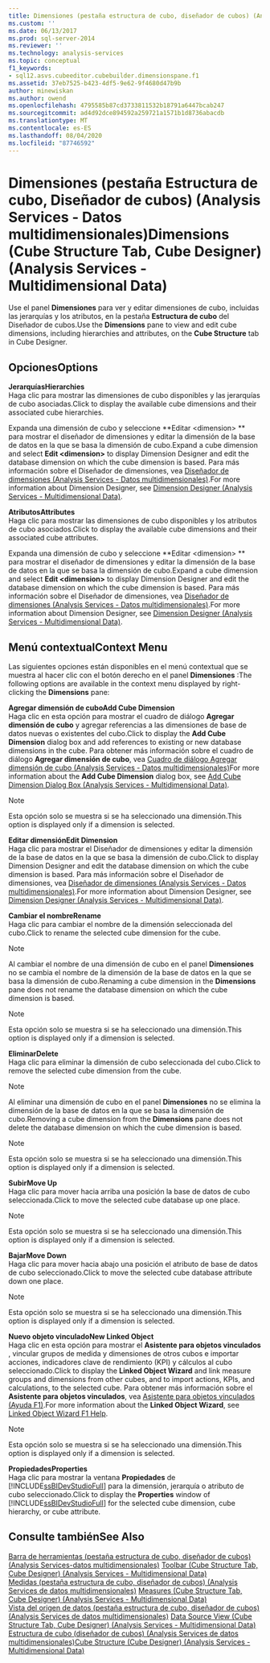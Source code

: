 ```yaml
---
title: Dimensiones (pestaña estructura de cubo, diseñador de cubos) (Analysis Services-datos multidimensionales) | Microsoft Docs
ms.custom: ''
ms.date: 06/13/2017
ms.prod: sql-server-2014
ms.reviewer: ''
ms.technology: analysis-services
ms.topic: conceptual
f1_keywords:
- sql12.asvs.cubeeditor.cubebuilder.dimensionspane.f1
ms.assetid: 37eb7525-b423-4df5-9e62-9f4680d47b9b
author: minewiskan
ms.author: owend
ms.openlocfilehash: 4795585b87cd3733811532b18791a6447bcab247
ms.sourcegitcommit: ad4d92dce894592a259721a1571b1d8736abacdb
ms.translationtype: MT
ms.contentlocale: es-ES
ms.lasthandoff: 08/04/2020
ms.locfileid: "87746592"
---
```

# <a name="dimensions-cube-structure-tab-cube-designer-analysis-services---multidimensional-data"></a><span data-ttu-id="3ef06-102">Dimensiones (pestaña Estructura de cubo, Diseñador de cubos) (Analysis Services - Datos multidimensionales)</span><span class="sxs-lookup"><span data-stu-id="3ef06-102">Dimensions (Cube Structure Tab, Cube Designer) (Analysis Services - Multidimensional Data)</span></span>
  <span data-ttu-id="3ef06-103">Use el panel **Dimensiones** para ver y editar dimensiones de cubo, incluidas las jerarquías y los atributos, en la pestaña **Estructura de cubo** del Diseñador de cubos.</span><span class="sxs-lookup"><span data-stu-id="3ef06-103">Use the **Dimensions** pane to view and edit cube dimensions, including hierarchies and attributes, on the **Cube Structure** tab in Cube Designer.</span></span>  
  
## <a name="options"></a><span data-ttu-id="3ef06-104">Opciones</span><span class="sxs-lookup"><span data-stu-id="3ef06-104">Options</span></span>  
 <span data-ttu-id="3ef06-105">**Jerarquías**</span><span class="sxs-lookup"><span data-stu-id="3ef06-105">**Hierarchies**</span></span>  
 <span data-ttu-id="3ef06-106">Haga clic para mostrar las dimensiones de cubo disponibles y las jerarquías de cubo asociadas.</span><span class="sxs-lookup"><span data-stu-id="3ef06-106">Click to display the available cube dimensions and their associated cube hierarchies.</span></span>  
  
 <span data-ttu-id="3ef06-107">Expanda una dimensión de cubo y seleccione \*\*Editar \<dimension> \*\* para mostrar el diseñador de dimensiones y editar la dimensión de la base de datos en la que se basa la dimensión de cubo.</span><span class="sxs-lookup"><span data-stu-id="3ef06-107">Expand a cube dimension and select **Edit \<dimension>** to display Dimension Designer and edit the database dimension on which the cube dimension is based.</span></span> <span data-ttu-id="3ef06-108">Para más información sobre el Diseñador de dimensiones, vea [Diseñador de dimensiones &#40;Analysis Services - Datos multidimensionales&#41;](dimension-designer-analysis-services-multidimensional-data.md).</span><span class="sxs-lookup"><span data-stu-id="3ef06-108">For more information about Dimension Designer, see [Dimension Designer &#40;Analysis Services - Multidimensional Data&#41;](dimension-designer-analysis-services-multidimensional-data.md).</span></span>  
  
 <span data-ttu-id="3ef06-109">**Atributos**</span><span class="sxs-lookup"><span data-stu-id="3ef06-109">**Attributes**</span></span>  
 <span data-ttu-id="3ef06-110">Haga clic para mostrar las dimensiones de cubo disponibles y los atributos de cubo asociados.</span><span class="sxs-lookup"><span data-stu-id="3ef06-110">Click to display the available cube dimensions and their associated cube attributes.</span></span>  
  
 <span data-ttu-id="3ef06-111">Expanda una dimensión de cubo y seleccione \*\*Editar \<dimension> \*\* para mostrar el diseñador de dimensiones y editar la dimensión de la base de datos en la que se basa la dimensión de cubo.</span><span class="sxs-lookup"><span data-stu-id="3ef06-111">Expand a cube dimension and select **Edit \<dimension>** to display Dimension Designer and edit the database dimension on which the cube dimension is based.</span></span> <span data-ttu-id="3ef06-112">Para más información sobre el Diseñador de dimensiones, vea [Diseñador de dimensiones &#40;Analysis Services - Datos multidimensionales&#41;](dimension-designer-analysis-services-multidimensional-data.md).</span><span class="sxs-lookup"><span data-stu-id="3ef06-112">For more information about Dimension Designer, see [Dimension Designer &#40;Analysis Services - Multidimensional Data&#41;](dimension-designer-analysis-services-multidimensional-data.md).</span></span>  
  
## <a name="context-menu"></a><span data-ttu-id="3ef06-113">Menú contextual</span><span class="sxs-lookup"><span data-stu-id="3ef06-113">Context Menu</span></span>  
 <span data-ttu-id="3ef06-114">Las siguientes opciones están disponibles en el menú contextual que se muestra al hacer clic con el botón derecho en el panel **Dimensiones** :</span><span class="sxs-lookup"><span data-stu-id="3ef06-114">The following options are available in the context menu displayed by right-clicking the **Dimensions** pane:</span></span>  
  
 <span data-ttu-id="3ef06-115">**Agregar dimensión de cubo**</span><span class="sxs-lookup"><span data-stu-id="3ef06-115">**Add Cube Dimension**</span></span>  
 <span data-ttu-id="3ef06-116">Haga clic en esta opción para mostrar el cuadro de diálogo **Agregar dimensión de cubo** y agregar referencias a las dimensiones de base de datos nuevas o existentes del cubo.</span><span class="sxs-lookup"><span data-stu-id="3ef06-116">Click to display the **Add Cube Dimension** dialog box and add references to existing or new database dimensions in the cube.</span></span> <span data-ttu-id="3ef06-117">Para obtener más información sobre el cuadro de diálogo **Agregar dimensión de cubo**, vea [Cuadro de diálogo Agregar dimensión de cubo &#40;Analysis Services - Datos multidimensionales&#41;](add-cube-dimension-dialog-box-analysis-services-multidimensional-data.md)</span><span class="sxs-lookup"><span data-stu-id="3ef06-117">For more information about the **Add Cube Dimension** dialog box, see [Add Cube Dimension Dialog Box &#40;Analysis Services - Multidimensional Data&#41;](add-cube-dimension-dialog-box-analysis-services-multidimensional-data.md).</span></span>  
  
> [!NOTE]  
>  <span data-ttu-id="3ef06-118">Esta opción solo se muestra si se ha seleccionado una dimensión.</span><span class="sxs-lookup"><span data-stu-id="3ef06-118">This option is displayed only if a dimension is selected.</span></span>  
  
 <span data-ttu-id="3ef06-119">**Editar dimensión**</span><span class="sxs-lookup"><span data-stu-id="3ef06-119">**Edit Dimension**</span></span>  
 <span data-ttu-id="3ef06-120">Haga clic para mostrar el Diseñador de dimensiones y editar la dimensión de la base de datos en la que se basa la dimensión de cubo.</span><span class="sxs-lookup"><span data-stu-id="3ef06-120">Click to display Dimension Designer and edit the database dimension on which the cube dimension is based.</span></span> <span data-ttu-id="3ef06-121">Para más información sobre el Diseñador de dimensiones, vea [Diseñador de dimensiones &#40;Analysis Services - Datos multidimensionales&#41;](dimension-designer-analysis-services-multidimensional-data.md).</span><span class="sxs-lookup"><span data-stu-id="3ef06-121">For more information about Dimension Designer, see [Dimension Designer &#40;Analysis Services - Multidimensional Data&#41;](dimension-designer-analysis-services-multidimensional-data.md).</span></span>  
  
 <span data-ttu-id="3ef06-122">**Cambiar el nombre**</span><span class="sxs-lookup"><span data-stu-id="3ef06-122">**Rename**</span></span>  
 <span data-ttu-id="3ef06-123">Haga clic para cambiar el nombre de la dimensión seleccionada del cubo.</span><span class="sxs-lookup"><span data-stu-id="3ef06-123">Click to rename the selected cube dimension for the cube.</span></span>  
  
> [!NOTE]  
>  <span data-ttu-id="3ef06-124"> Al cambiar el nombre de una dimensión de cubo en el panel **Dimensiones** no se cambia el nombre de la dimensión de la base de datos en la que se basa la dimensión de cubo.</span><span class="sxs-lookup"><span data-stu-id="3ef06-124">Renaming a cube dimension in the **Dimensions** pane does not rename the database dimension on which the cube dimension is based.</span></span>  
  
> [!NOTE]  
>  <span data-ttu-id="3ef06-125">Esta opción solo se muestra si se ha seleccionado una dimensión.</span><span class="sxs-lookup"><span data-stu-id="3ef06-125">This option is displayed only if a dimension is selected.</span></span>  
  
 <span data-ttu-id="3ef06-126">**Eliminar**</span><span class="sxs-lookup"><span data-stu-id="3ef06-126">**Delete**</span></span>  
 <span data-ttu-id="3ef06-127">Haga clic para eliminar la dimensión de cubo seleccionada del cubo.</span><span class="sxs-lookup"><span data-stu-id="3ef06-127">Click to remove the selected cube dimension from the cube.</span></span>  
  
> [!NOTE]  
>  <span data-ttu-id="3ef06-128"> Al eliminar una dimensión de cubo en el panel **Dimensiones** no se elimina la dimensión de la base de datos en la que se basa la dimensión de cubo.</span><span class="sxs-lookup"><span data-stu-id="3ef06-128">Removing a cube dimension from the **Dimensions** pane does not delete the database dimension on which the cube dimension is based.</span></span>  
  
> [!NOTE]  
>  <span data-ttu-id="3ef06-129">Esta opción solo se muestra si se ha seleccionado una dimensión.</span><span class="sxs-lookup"><span data-stu-id="3ef06-129">This option is displayed only if a dimension is selected.</span></span>  
  
 <span data-ttu-id="3ef06-130">**Subir**</span><span class="sxs-lookup"><span data-stu-id="3ef06-130">**Move Up**</span></span>  
 <span data-ttu-id="3ef06-131">Haga clic para mover hacia arriba una posición la base de datos de cubo seleccionada.</span><span class="sxs-lookup"><span data-stu-id="3ef06-131">Click to move the selected cube database up one place.</span></span>  
  
> [!NOTE]  
>  <span data-ttu-id="3ef06-132">Esta opción solo se muestra si se ha seleccionado una dimensión.</span><span class="sxs-lookup"><span data-stu-id="3ef06-132">This option is displayed only if a dimension is selected.</span></span>  
  
 <span data-ttu-id="3ef06-133">**Bajar**</span><span class="sxs-lookup"><span data-stu-id="3ef06-133">**Move Down**</span></span>  
 <span data-ttu-id="3ef06-134">Haga clic para mover hacia abajo una posición el atributo de base de datos de cubo seleccionado.</span><span class="sxs-lookup"><span data-stu-id="3ef06-134">Click to move the selected cube database attribute down one place.</span></span>  
  
> [!NOTE]  
>  <span data-ttu-id="3ef06-135">Esta opción solo se muestra si se ha seleccionado una dimensión.</span><span class="sxs-lookup"><span data-stu-id="3ef06-135">This option is displayed only if a dimension is selected.</span></span>  
  
 <span data-ttu-id="3ef06-136">**Nuevo objeto vinculado**</span><span class="sxs-lookup"><span data-stu-id="3ef06-136">**New Linked Object**</span></span>  
 <span data-ttu-id="3ef06-137">Haga clic en esta opción para mostrar el **Asistente para objetos vinculados** , vincular grupos de medida y dimensiones de otros cubos e importar acciones, indicadores clave de rendimiento (KPI) y cálculos al cubo seleccionado.</span><span class="sxs-lookup"><span data-stu-id="3ef06-137">Click to display the **Linked Object Wizard** and link measure groups and dimensions from other cubes, and to import actions, KPIs, and calculations, to the selected cube.</span></span> <span data-ttu-id="3ef06-138">Para obtener más información sobre el **Asistente para objetos vinculados**, vea [Asistente para objetos vinculados (Ayuda F1)](linked-object-wizard-f1-help.md).</span><span class="sxs-lookup"><span data-stu-id="3ef06-138">For more information about the **Linked Object Wizard**, see [Linked Object Wizard F1 Help](linked-object-wizard-f1-help.md).</span></span>  
  
> [!NOTE]  
>  <span data-ttu-id="3ef06-139">Esta opción solo se muestra si se ha seleccionado una dimensión.</span><span class="sxs-lookup"><span data-stu-id="3ef06-139">This option is displayed only if a dimension is selected.</span></span>  
  
 <span data-ttu-id="3ef06-140">**Propiedades**</span><span class="sxs-lookup"><span data-stu-id="3ef06-140">**Properties**</span></span>  
 <span data-ttu-id="3ef06-141">Haga clic para mostrar la ventana **Propiedades** de [!INCLUDE[ssBIDevStudioFull](../includes/ssbidevstudiofull-md.md)] para la dimensión, jerarquía o atributo de cubo seleccionado.</span><span class="sxs-lookup"><span data-stu-id="3ef06-141">Click to display the **Properties** window of [!INCLUDE[ssBIDevStudioFull](../includes/ssbidevstudiofull-md.md)] for the selected cube dimension, cube hierarchy, or cube attribute.</span></span>  
  
## <a name="see-also"></a><span data-ttu-id="3ef06-142">Consulte también</span><span class="sxs-lookup"><span data-stu-id="3ef06-142">See Also</span></span>  
 <span data-ttu-id="3ef06-143">[Barra de herramientas &#40;pestaña estructura de cubo, diseñador de cubos&#41; &#40;Analysis Services-datos multidimensionales&#41;](toolbar-cube-structure-cube-designer-analysis-services-multidimensional-data.md) </span><span class="sxs-lookup"><span data-stu-id="3ef06-143">[Toolbar &#40;Cube Structure Tab, Cube Designer&#41; &#40;Analysis Services - Multidimensional Data&#41;](toolbar-cube-structure-cube-designer-analysis-services-multidimensional-data.md) </span></span>  
 <span data-ttu-id="3ef06-144">[Medidas &#40;pestaña estructura de cubo, diseñador de cubos&#41; &#40;Analysis Services de datos multidimensionales&#41;](measures-cube-structure-cube-designer-analysis-services-multidimensional-data.md) </span><span class="sxs-lookup"><span data-stu-id="3ef06-144">[Measures &#40;Cube Structure Tab, Cube Designer&#41; &#40;Analysis Services - Multidimensional Data&#41;](measures-cube-structure-cube-designer-analysis-services-multidimensional-data.md) </span></span>  
 <span data-ttu-id="3ef06-145">[Vista del origen de datos &#40;pestaña estructura de cubo, diseñador de cubos&#41; &#40;Analysis Services de datos multidimensionales&#41;](data-source-view-cube-designer-analysis-services-multidimensional-data.md) </span><span class="sxs-lookup"><span data-stu-id="3ef06-145">[Data Source View &#40;Cube Structure Tab, Cube Designer&#41; &#40;Analysis Services - Multidimensional Data&#41;](data-source-view-cube-designer-analysis-services-multidimensional-data.md) </span></span>  
 [<span data-ttu-id="3ef06-146">Estructura de cubo &#40;diseñador de cubos&#41; &#40;Analysis Services de datos multidimensionales&#41;</span><span class="sxs-lookup"><span data-stu-id="3ef06-146">Cube Structure &#40;Cube Designer&#41; &#40;Analysis Services - Multidimensional Data&#41;</span></span>](cube-structure-cube-designer-analysis-services-multidimensional-data.md)  
  
  

